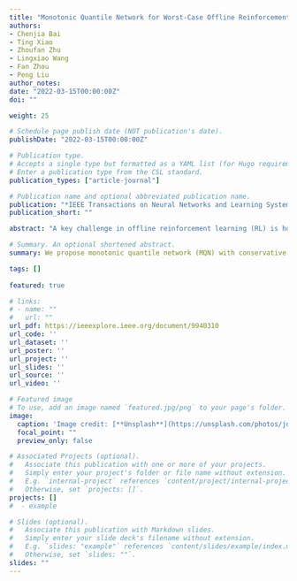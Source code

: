```yaml
---
title: "Monotonic Quantile Network for Worst-Case Offline Reinforcement Learning."
authors:
- Chenjia Bai
- Ting Xiao
- Zhoufan Zhu
- Lingxiao Wang
- Fan Zhou
- Peng Liu
author_notes:
date: "2022-03-15T00:00:00Z"
doi: ""

weight: 25

# Schedule page publish date (NOT publication's date).
publishDate: "2022-03-15T00:00:00Z"

# Publication type.
# Accepts a single type but formatted as a YAML list (for Hugo requirements).
# Enter a publication type from the CSL standard.
publication_types: ["article-journal"]

# Publication name and optional abbreviated publication name.
publication: "*IEEE Transactions on Neural Networks and Learning Systems*, 2022"
publication_short: ""

abstract: "A key challenge in offline reinforcement learning (RL) is how to ensure the learned offline policy is safe, especially in safety-critical domains. In this article, we focus on learning a distributional value function in offline RL and optimizing a worst-case criterion of returns. However, optimizing a distributional value function in offline RL can be hard, since the crossing quantile issue is serious, and the distribution shift problem needs to be addressed. To this end, we propose monotonic quantile network (MQN) with conservative quantile regression (CQR) for risk-averse policy learning. First, we propose an MQN to learn the distribution over returns with non-crossing guarantees of the quantiles. Then, we perform CQR by penalizing the quantile estimation for out-of-distribution (OOD) actions to address the distribution shift in offline RL. Finally, we learn a worst-case policy by optimizing the conditional value-at-risk (CVaR) of the distributional value function. Furthermore, we provide theoretical analysis of the fixed-point convergence in our method. We conduct experiments in both risk-neutral and risk-sensitive offline settings, and the results show that our method obtains safe and conservative behaviors in robotic locomotion tasks."

# Summary. An optional shortened abstract.
summary: We propose monotonic quantile network (MQN) with conservative quantile regression (CQR) for risk-averse policy learning.

tags: []
  
featured: true

# links:
# - name: ""
#   url: ""
url_pdf: https://ieeexplore.ieee.org/document/9940310
url_code: ''
url_dataset: ''
url_poster: ''
url_project: ''
url_slides: ''
url_source: ''
url_video: ''

# Featured image
# To use, add an image named `featured.jpg/png` to your page's folder. 
image:
  caption: 'Image credit: [**Unsplash**](https://unsplash.com/photos/jdD8gXaTZsc)'
  focal_point: ""
  preview_only: false

# Associated Projects (optional).
#   Associate this publication with one or more of your projects.
#   Simply enter your project's folder or file name without extension.
#   E.g. `internal-project` references `content/project/internal-project/index.md`.
#   Otherwise, set `projects: []`.
projects: []
#  - example

# Slides (optional).
#   Associate this publication with Markdown slides.
#   Simply enter your slide deck's filename without extension.
#   E.g. `slides: "example"` references `content/slides/example/index.md`.
#   Otherwise, set `slides: ""`.
slides: ""
---
```

